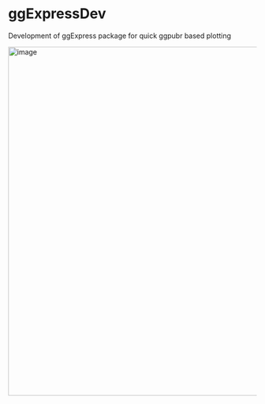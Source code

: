 # ggExpressDev
Development of ggExpress package for quick ggpubr based plotting

<img width="706" alt="image" src="https://user-images.githubusercontent.com/5101911/99193282-4c06b980-2778-11eb-8c74-37293a8a245c.png">
